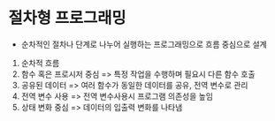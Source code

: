 # 절차형 프로그래밍

- 순차적인 절차나 단계로 나누어 실행하는 프로그래밍으로 흐름 중심으로 설계

1. 순차적 흐름
2. 함수 혹은 프로시저 중심 => 특정 작업을 수행하며 필요시 다른 함수 호출
3. 공유된 데이터 => 여러 함수가 동일한 데이터를 공유, 전역 변수로 관리
4. 전역 변수 사용 => 전역 변수사용시 프로그램 의존성을 높임
5. 상태 변화 중심 => 데이터의 입출력 변화를 나타냄
